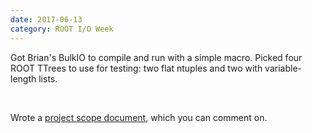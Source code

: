 ```yaml
---
date: 2017-06-13
category: ROOT I/O Week
---
```


Got Brian's BulkIO to compile and run with a simple macro. Picked four ROOT TTrees to use for testing: two flat ntuples and two with variable-length lists.

<br>

Wrote a [project scope document](https://docs.google.com/document/d/1fTEULp2MkyGsiLZoKrang-QB4H_MjEqqI-VzbJJn9Bo/edit?usp=sharing), which you can comment on.
